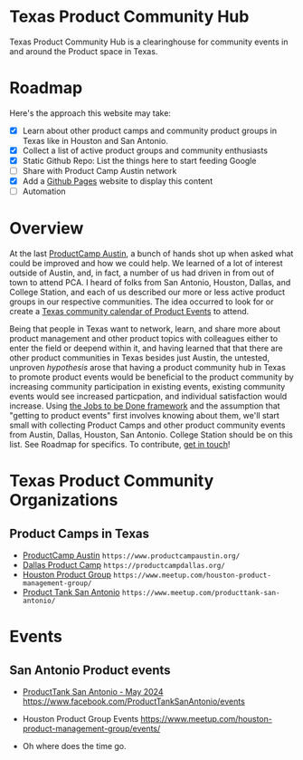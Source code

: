 # Texas Product Community Hub

Texas Product Community Hub is a clearinghouse for community events in and around the Product space in Texas.

# Roadmap

Here's the approach this website may take:

- [x] Learn about other product camps and community product groups in Texas like in Houston and San Antonio.
- [x] Collect a list of active product groups and community enthusiasts
- [x] Static Github Repo: List the things here to start feeding Google
- [ ] Share with Product Camp Austin network
- [x] Add a [Github Pages](https://pages.github.com/) website to display this content
- [ ] Automation

# Overview

At the last [ProductCamp Austin](https://www.productcampaustin.org/), a bunch of hands shot up when asked what could be improved and how we could help. We learned of a lot of interest outside of Austin, and, in fact, a number of us had driven in from out of town to attend PCA. I heard of folks from San Antonio, Houston, Dallas, and College Station, and each of us described our more or less active product groups in our respective communities. The idea occurred to look for or create a [Texas community calendar of Product Events](https://www.productcampaustin.org/) to attend.

Being that people in Texas want to network, learn, and share more about product management and other product topics with colleagues either to enter the field or deepend within it, and having learned that that there are other product communities in Texas besides just Austin, the untested, unproven _hypothesis_ arose that having a product community hub in Texas to promote product events would be beneficial to the product community by increasing community participation in existing events, existing community events would see increased particpation, and individual satisfaction would increase. Using [the Jobs to be Done framework](https://www.productplan.com/glossary/jobs-to-be-done-framework/) and the assumption that "getting to product events" first involves knowing about them, we'll start small with collecting Product Camps and other product community events from Austin, Dallas, Houston, San Antonio. College Station should be on this list. See Roadmap for specifics. To contribute, [get in touch](https://www.linkedin.com/company/pocketpm)!

# Texas Product Community Organizations

## Product Camps in Texas
* [ProductCamp Austin](https://www.productcampaustin.org/) `https://www.productcampaustin.org/`
* [Dallas Product Camp](https://productcampdallas.org/) `https://productcampdallas.org/`
* [Houston Product Group](https://www.meetup.com/houston-product-management-group/) `https://www.meetup.com/houston-product-management-group/`
* [Product Tank San Antonio](https://www.meetup.com/producttank-san-antonio/) `https://www.meetup.com/producttank-san-antonio/`

# Events

## San Antonio Product events

* [ProductTank San Antonio - May 2024](https://www.facebook.com/ProductTankSanAntonio/events)
  https://www.facebook.com/ProductTankSanAntonio/events

* Houston Product Group Events
  https://www.meetup.com/houston-product-management-group/events/

* Oh where does the time go.
